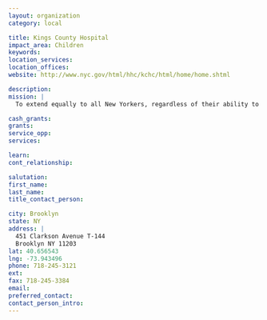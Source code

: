 ```yaml
---
layout: organization
category: local

title: Kings County Hospital
impact_area: Children
keywords: 
location_services: 
location_offices: 
website: http://www.nyc.gov/html/hhc/kchc/html/home/home.shtml

description: 
mission: |
  To extend equally to all New Yorkers, regardless of their ability to pay, comprehensive health services of the highest quality in an atmosphere of humane care, dignity and respect; To promote and protect, as both innovator and advocate, the health, welfare and safety of the people of the City of New York; To join with other health workers and with communities in a partnership which will enable each of our institutions to promote and protect health in its fullest sense -- the total physical, mental and social well-being of the people.

cash_grants: 
grants: 
service_opp: 
services: 

learn: 
cont_relationship: 

salutation: 
first_name: 
last_name: 
title_contact_person: 

city: Brooklyn
state: NY
address: |
  451 Clarkson Avenue T-144     
  Brooklyn NY 11203
lat: 40.656543
lng: -73.943496
phone: 718-245-3121
ext: 
fax: 718-245-3384
email: 
preferred_contact: 
contact_person_intro: 
---
```

